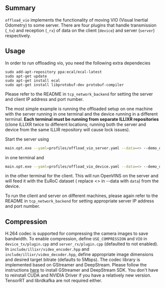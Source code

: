 ## Summary

`offload_vio` implements the functionality of moving VIO (Visual Inertial Odometry) to some server.
There are four plugins that handle transmission (`_tx`) and reception (`_rx`) of data on the client (`device`) and
server (`server`) respectively.

## Usage

In order to run offloading vio, you need the following extra dependecies

```
sudo add-apt-repository ppa:ecal/ecal-latest
sudo apt-get update
sudo apt-get install ecal
sudo apt-get install libprotobuf-dev protobuf-compiler
```

Please refer to the README in `tcp_network_backend` for setting the server and client IP address and port number.

The most simple example is running the offloaded setup on one machine with the server running in one terminal
and the device running in a different terminal. **Each terminal must be running from separate ILLIXR
repositories** (clone ILLIXR twice to different locations; running both the server and device from the same
ILLIR repository will cause lock issues).

Start the server using

``` bash
main.opt.exe --yaml=profiles/offload_vio_server.yaml --data=<> --demo_data=<>
```

in one terminal and

``` bash
main.opt.exe --yaml=profiles/offload_vio_device.yaml --data=<> --demo_data=<>

```

in the other terminal for the client. This will run OpenVINS on the server and will feed it with the EuRoC dataset (
replace <> in --data with `data`) from the device.

To run the client and server on different machines, please again refer to the README in `tcp_network_backend` for
setting appropriate server IP address and port number.

## Compression

H.264 codec is supported for compressing the camera images to save bandwidth. To enable compression, define
`USE_COMPRESSION` and `VIO` in `device_tx/plugin.cpp` and `server_rx/plugin.cpp` (defaulted to not enabled). In
`include/illixr/video_encoder.hpp` and `include/illixr/video_decoder.hpp`, define appropriate image dimensions and desired target
bitrate (defaults to 5Mbps). The codec library is implemented based on GStreamer and DeepStream. Please follow the
instructions [here][E10] to install GStreamer and DeepStream SDK. You don't have to reinstall CUDA and NVIDIA Driver if
you have a relatively new version. TensorRT and librdkafka are not required either.

[//]: # (- References -)

[E10]: https://docs.nvidia.com/metropolis/deepstream/dev-guide/text/DS_Installation.html#dgpu-setup-for-ubuntu
